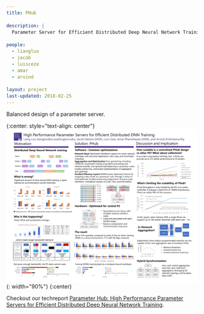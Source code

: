 ```yaml
---
title: PHub

description: |
  Parameter Server for Efficient Distributed Deep Neural Network Training        

people:
  - liangluo
  - jacob
  - luisceze
  - amar
  - arvind

layout: project
last-updated: 2018-02-25
---
```


Balanced design of a parameter server.

{:center: style="text-align: center"}
![image](/img/PHub/PHubSysMLPoster.png){: width="90%"}
{:center}


Checkout our techreport [Parameter Hub: High Performance Parameter Servers for Efficient Distributed Deep Neural Network Training](http://www.sysml.cc/doc/16.pdf).
